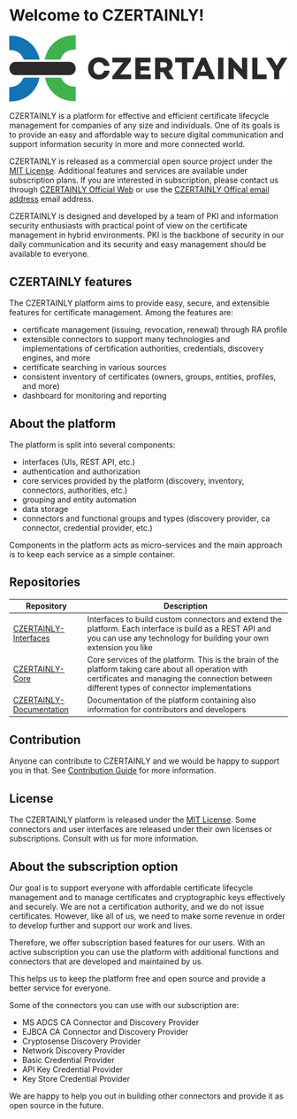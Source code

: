 # Welcome to CZERTAINLY!

![CZERTAINLY-logo](czertainly-logo/czertainly_color_H.svg)

CZERTAINLY is a platform for effective and efficient certificate lifecycle management for companies of any size and individuals. One of its goals is to provide an easy and affordable way to secure digital communication and support information security in more and more connected world.

CZERTAINLY is released as a commercial open source project under the [MIT License](LICENSE.md).
Additional features and services are available under subscription plans. If you are interested in subscription, please contact us through [CZERTAINLY Official Web](https://www.czertainly.com) or use the [CZERTAINLY Offical email address](mailto:getinfo@czertainly.com) email address.

CZERTAINLY is designed and developed by a team of PKI and information security enthusiasts with practical point of view on the certificate management in hybrid environments. PKI is the backbone of security in our daily communication and its security and easy management should be available to everyone.

## CZERTAINLY features

The CZERTAINLY platform aims to provide easy, secure, and extensible features for certificate management. Among the features are:
- certificate management (issuing, revocation, renewal) through RA profile
- extensible connectors to support many technologies and implementations of certification authorities, credentials, discovery engines, and more
- certificate searching in various sources
- consistent inventory of certificates (owners, groups, entities, profiles, and more)
- dashboard for monitoring and reporting

## About the platform

The platform is split into several components:
- interfaces (UIs, REST API, etc.)
- authentication and authorization
- core services provided by the platform (discovery, inventory, connectors, authorities, etc.)
- grouping and entity automation
- data storage
- connectors and functional groups and types (discovery provider, ca connector, credential provider, etc.)

Components in the platform acts as micro-services and the main approach is to keep each service as a simple container. 

## Repositories

| Repository | Description |
| --- | --- |
| [CZERTAINLY-Interfaces](https://github.com/3KeyCompany/CZERTAINLY-Interfaces) | Interfaces to build custom connectors and extend the platform. Each interface is build as a REST API and you can use any technology for building your own extension you like |
| [CZERTAINLY-Core](https://github.com/3KeyCompany/CZERTAINLY-Core) | Core services of the platform. This is the brain of the platform taking care about all operation with certificates and managing the connection between different types of connector implementations |
| [CZERTAINLY-Documentation](https://github.com/3KeyCompany/CZERTAINLY-Documentation) | Documentation of the platform containing also information for contributors and developers |

## Contribution

Anyone can contribute to CZERTAINLY and we would be happy to support you in that. See [Contribution Guide](CONTRIBUTING.md) for more information.

## License

The CZERTAINLY platform is released under the [MIT License](LICENSE.md). Some connectors and user interfaces are released under their own licenses or subscriptions. Consult with us for more information.

## About the subscription option

Our goal is to support everyone with affordable certificate lifecycle management and to manage certificates and cryptographic keys effectively and securely. We are not a certification authority, and we do not issue certificates. However, like all of us, we need to make some revenue in order to develop further and support our work and lives.

Therefore, we offer subscription based features for our users. With an active subscription you can use the platform with additional functions and connectors that are developed and maintained by us.

This helps us to keep the platform free and open source and provide a better service for everyone.

Some of the connectors you can use with our subscription are:
- MS ADCS CA Connector and Discovery Provider
- EJBCA CA Connector and Discovery Provider
- Cryptosense Discovery Provider
- Network Discovery Provider
- Basic Credential Provider
- API Key Credential Provider
- Key Store Credential Provider

We are happy to help you out in building other connectors and provide it as open source in the future.
